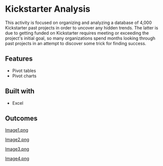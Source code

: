 # Kickstarter Analysis

This activity is focused on organizing and analyzing a database of 4,000 Kickstarter past projects in order to uncover any hidden trends. The latter is due to getting funded on Kickstarter requires meeting or exceeding the project's initial goal, so many organizations spend months looking through past projects in an attempt to discover some trick for finding success.

## Features

* Pivot tables
* Pivot charts

## Built with 

* Excel

## Outcomes

[Image1.png](Images/Image1.png)

[Image2.png](Images/Image2.png)

[Image3.png](Images/Image3.png)

[Image4.png](Images/Image4.png)
